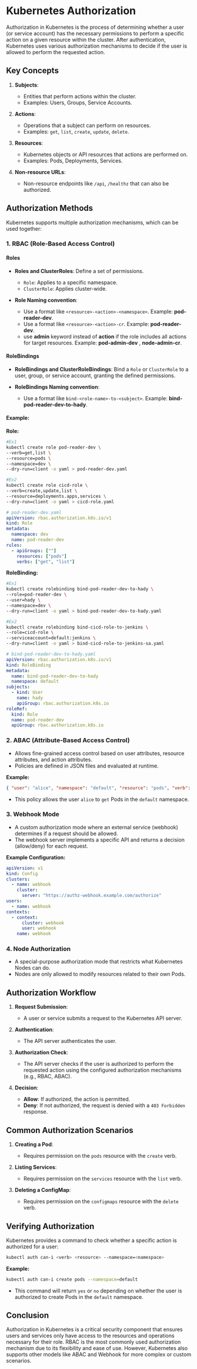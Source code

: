 # Kubernetes Authorization

Authorization in Kubernetes is the process of determining whether a user (or service account) has the necessary permissions to perform a specific action on a given resource within the cluster. After authentication, Kubernetes uses various authorization mechanisms to decide if the user is allowed to perform the requested action.

## Key Concepts

1. **Subjects**:

   - Entities that perform actions within the cluster.
   - Examples: Users, Groups, Service Accounts.

2. **Actions**:

   - Operations that a subject can perform on resources.
   - Examples: `get`, `list`, `create`, `update`, `delete`.

3. **Resources**:

   - Kubernetes objects or API resources that actions are performed on.
   - Examples: Pods, Deployments, Services.

4. **Non-resource URLs**:
   - Non-resource endpoints like `/api`, `/healthz` that can also be authorized.

## Authorization Methods

Kubernetes supports multiple authorization mechanisms, which can be used together:

### 1. **RBAC (Role-Based Access Control)**

#### Roles

- **Roles and ClusterRoles**: Define a set of permissions.

  - `Role`: Applies to a specific namespace.
  - `ClusterRole`: Applies cluster-wide.

- **Role Naming convention**:
  - Use a format like `<resource>-<action>-<namespace>`. Example: **pod-reader-dev**.
  - Use a format like `<resource>-<action>-cr`. Example: **pod-reader-dev**.
  - use **admin** keyword instead of **action** if the role includes all actions for target resources. Example: **pod-admin-dev** , **node-admin-cr**.

#### RoleBindings

- **RoleBindings and ClusterRoleBindings**: Bind a `Role` or `ClusterRole` to a user, group, or service account, granting the defined permissions.

- **RoleBindings Naming convention**:
  - Use a format like `bind-<role-name>-to-<subject>`. Example: **bind-pod-reader-dev-to-hady**.

#### **Example:**

**Role:**

```bash
#Ex1
kubectl create role pod-reader-dev \
--verb=get,list \
--resource=pods \
--namespace=dev \
--dry-run=client -o yaml > pod-reader-dev.yaml

#Ex2
kubectl create role cicd-role \
--verb=create,update,list \
--resource=deployments.apps,services \
--dry-run=client -o yaml > cicd-role.yaml
```

```yaml
# pod-reader-dev.yaml
apiVersion: rbac.authorization.k8s.io/v1
kind: Role
metadata:
  namespace: dev
  name: pod-reader-dev
rules:
  - apiGroups: [""]
    resources: ["pods"]
    verbs: ["get", "list"]
```

**RoleBinding:**

```bash
#Ex1
kubectl create rolebinding bind-pod-reader-dev-to-hady \
--role=pod-reader-dev \
--user=hady \
--namespace=dev \
--dry-run=client -o yaml > bind-pod-reader-dev-to-hady.yaml

#Ex2 
kubectl create rolebinding bind-cicd-role-to-jenkins \
--role=cicd-role \
--serviceaccount=default:jenkins \
--dry-run=client -o yaml > bind-cicd-role-to-jenkins-sa.yaml
```

```yaml
# bind-pod-reader-dev-to-hady.yaml
apiVersion: rbac.authorization.k8s.io/v1
kind: RoleBinding
metadata:
  name: bind-pod-reader-dev-to-hady
  namespace: default
subjects:
  - kind: User
    name: hady
    apiGroup: rbac.authorization.k8s.io
roleRef:
  kind: Role
  name: pod-reader-dev
  apiGroup: rbac.authorization.k8s.io
```

### 2. **ABAC (Attribute-Based Access Control)**

- Allows fine-grained access control based on user attributes, resource attributes, and action attributes.
- Policies are defined in JSON files and evaluated at runtime.

**Example:**

```json
{ "user": "alice", "namespace": "default", "resource": "pods", "verb": "get" }
```

- This policy allows the user `alice` to `get` Pods in the `default` namespace.

### 3. **Webhook Mode**

- A custom authorization mode where an external service (webhook) determines if a request should be allowed.
- The webhook server implements a specific API and returns a decision (allow/deny) for each request.

**Example Configuration:**

```yaml
apiVersion: v1
kind: Config
clusters:
  - name: webhook
    cluster:
      server: "https://authz-webhook.example.com/authorize"
users:
  - name: webhook
contexts:
  - context:
      cluster: webhook
      user: webhook
    name: webhook
```

### 4. **Node Authorization**

- A special-purpose authorization mode that restricts what Kubernetes Nodes can do.
- Nodes are only allowed to modify resources related to their own Pods.

## Authorization Workflow

1. **Request Submission**:

   - A user or service submits a request to the Kubernetes API server.

2. **Authentication**:

   - The API server authenticates the user.

3. **Authorization Check**:

   - The API server checks if the user is authorized to perform the requested action using the configured authorization mechanisms (e.g., RBAC, ABAC).

4. **Decision**:
   - **Allow**: If authorized, the action is permitted.
   - **Deny**: If not authorized, the request is denied with a `403 Forbidden` response.

## Common Authorization Scenarios

1. **Creating a Pod**:

   - Requires permission on the `pods` resource with the `create` verb.

2. **Listing Services**:

   - Requires permission on the `services` resource with the `list` verb.

3. **Deleting a ConfigMap**:
   - Requires permission on the `configmaps` resource with the `delete` verb.

## Verifying Authorization

Kubernetes provides a command to check whether a specific action is authorized for a user:

```bash
kubectl auth can-i <verb> <resource> --namespace=<namespace>
```

**Example:**

```bash
kubectl auth can-i create pods --namespace=default
```

- This command will return `yes` or `no` depending on whether the user is authorized to create Pods in the `default` namespace.

## Conclusion

Authorization in Kubernetes is a critical security component that ensures users and services only have access to the resources and operations necessary for their role. RBAC is the most commonly used authorization mechanism due to its flexibility and ease of use. However, Kubernetes also supports other models like ABAC and Webhook for more complex or custom scenarios.
